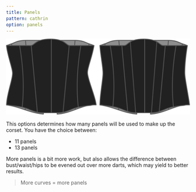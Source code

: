 ```yaml
---
title: Panels
pattern: cathrin
option: panels
---
```

![The panels option on Cathrin](./panels.svg)

This options determines how many panels will be used to make up the corset. You have the choice between:

 - 11 panels
 - 13 panels

More panels is a bit more work, but also allows the difference between bust/waist/hips to be evened out over more darts, which may yield to better results.

> More curves = more panels
